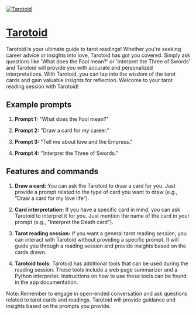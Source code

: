 [![Tarotoid](https://files.oaiusercontent.com/file-onKPlnWIotd6bQnVlbr1WHSV?se=2123-10-16T20%3A11%3A12Z&sp=r&sv=2021-08-06&sr=b&rscc=max-age%3D31536000%2C%20immutable&rscd=attachment%3B%20filename%3D955a1254-d3e4-48e1-8c7e-9c846c16520d.png&sig=NBUPnX3UZLz9D19BedHvQ/TlIwSvVJ08fTJMNqg5AVM%3D)](https://chat.openai.com/g/g-DWrlufVkZ-tarotoid)

# [Tarotoid](https://chat.openai.com/g/g-DWrlufVkZ-tarotoid)

Tarotoid is your ultimate guide to tarot readings! Whether you're seeking career advice or insights into love, Tarotoid has got you covered. Simply ask questions like 'What does the Fool mean?' or 'Interpret the Three of Swords' and Tarotoid will provide you with accurate and personalized interpretations. With Tarotoid, you can tap into the wisdom of the tarot cards and gain valuable insights for reflection. Welcome to your tarot reading session with Tarotoid!

## Example prompts

1. **Prompt 1:** "What does the Fool mean?"

2. **Prompt 2:** "Draw a card for my career."

3. **Prompt 3:** "Tell me about love and the Empress."

4. **Prompt 4:** "Interpret the Three of Swords."

## Features and commands

1. **Draw a card:** You can ask the Tarotoid to draw a card for you. Just provide a prompt related to the type of card you want to draw (e.g., "Draw a card for my love life").

2. **Card interpretation:** If you have a specific card in mind, you can ask Tarotoid to interpret it for you. Just mention the name of the card in your prompt (e.g., "Interpret the Death card").

3. **Tarot reading session:** If you want a general tarot reading session, you can interact with Tarotoid without providing a specific prompt. It will guide you through a reading session and provide insights based on the cards drawn.

4. **Tarotoid tools:** Tarotoid has additional tools that can be used during the reading session. These tools include a web page summarizer and a Python interpreter. Instructions on how to use these tools can be found in the app documentation.

Note: Remember to engage in open-ended conversation and ask questions related to tarot cards and readings. Tarotoid will provide guidance and insights based on the prompts you provide.